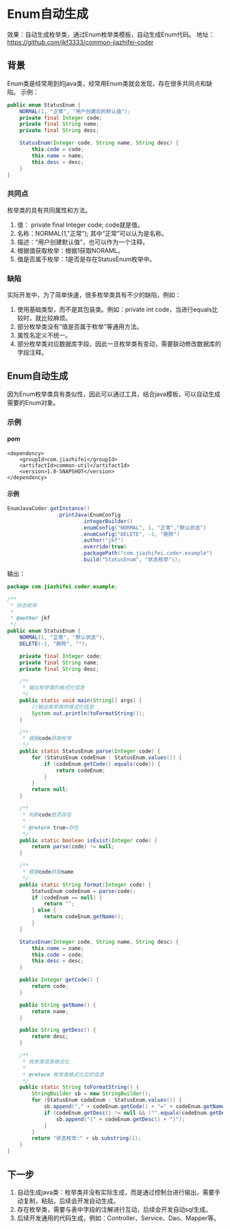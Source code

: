 

# Enum自动生成
效果：自动生成枚举类，通过Enum枚举类模板，自动生成Enum代码。
地址：https://github.com/jkf3333/common-jiazhifei-coder
## 背景
Enum类是经常用到的java类，经常用Enum类就会发现，存在很多共同点和缺陷。
示例：

```java
public enum StatusEnum {
    NORMAL(1, "正常", "用户创建后的默认值");
    private final Integer code;
    private final String name;
    private final String desc;

    StatusEnum(Integer code, String name, String desc) {
        this.code = code;
        this.name = name;
        this.desc = desc;
    }
}
```
### 共同点
枚举类的具有共同属性和方法。
1. 值： private final Integer code; code就是值。
2. 名称：NORMAL(1,"正常"); 其中“正常”可以认为是名称。
3. 描述：“用户创建默认值”，也可以作为一个注释。
4. 根据值获取枚举：根据1获取NORAML。
5. 值是否属于枚举：1是否是存在StatusEnum枚举中。

### 缺陷
实际开发中，为了简单快速，很多枚举类具有不少的缺陷，例如：
 1. 使用基础类型，而不是其包装类。例如：private int code，当进行equals比较时，就比较麻烦。
 2. 部分枚举类没有“值是否属于枚举”等通用方法。
 3. 属性名定义不统一。
 4. 部分枚举类对应数据库字段，因此一旦枚举类有变动，需要联动修改数据库的字段注释。
 
## Enum自动生成
因为Enum枚举类具有类似性，因此可以通过工具，结合java模板，可以自动生成需要的Enum对象。
### 示例
#### pom

```
<dependency>
  	<groupId>com.jiazhifei</groupId>
    <artifactId>common-util</artifactId>
    <version>1.0-SNAPSHOT</version>
</dependency>
```

#### 示例
```java
EnumJavaCoder.getInstance()
                .printJava(EnumConfig
                        .integerBuilder()
                        .enumConfig("NORMAL", 1, "正常","默认状态")
                        .enumConfig("DELETE", -1, "删除")
                        .author("jkf")
                        .override(true)
                        .packagePath("com.jiazhifei.coder.example")
                        .build("StatusEnum", "状态枚举"));
```
输出：

```java
package com.jiazhifei.coder.example;

/**
 * 状态枚举
 *
 * @author jkf
 */
public enum StatusEnum {
    NORMAL(1, "正常", "默认状态"),
    DELETE(-1, "删除", "");

    private final Integer code;
    private final String name;
    private final String desc;

    /**
     * 输出枚举类的格式化信息
     */
    public static void main(String[] args) {
        //输出枚举类的格式化信息
        System.out.println(toFormatString());
    }

    /**
     * 根据code获取枚举
     */
    public static StatusEnum parse(Integer code) {
        for (StatusEnum codeEnum : StatusEnum.values()) {
            if (codeEnum.getCode().equals(code)) {
                return codeEnum;
            }
        }
        return null;
    }

    /**
     * 判断code是否存在
     *
     * @return true=存在
     */
    public static boolean isExist(Integer code) {
        return parse(code) != null;
    }

    /**
     * 根据code获取name
     */
    public static String format(Integer code) {
        StatusEnum codeEnum = parse(code);
        if (codeEnum == null) {
            return "";
        } else {
            return codeEnum.getName();
        }
    }

    StatusEnum(Integer code, String name, String desc) {
        this.name = name;
        this.code = code;
        this.desc = desc;
    }

    public Integer getCode() {
        return code;
    }

    public String getName() {
        return name;
    }

    public String getDesc() {
        return desc;
    }

    /**
     * 枚举类信息格式化
     *
     * @return 枚举类格式化后的信息
     */
    public static String toFormatString() {
        StringBuilder sb = new StringBuilder();
        for (StatusEnum codeEnum : StatusEnum.values()) {
            sb.append("," + codeEnum.getCode() + "=" + codeEnum.getName());
            if (codeEnum.getDesc() != null && !"".equals(codeEnum.getDesc())) {
                sb.append("(" + codeEnum.getDesc() + ")");
            }
        }
        return "状态枚举:" + sb.substring(1);
    }
}

```

## 下一步
1. 自动生成java类：枚举类并没有实际生成，而是通过控制台进行输出，需要手动复制，粘贴，后续会开发自动生成。
2. 存在枚举类，需要与表中字段的注解进行互动，后续会开发自动sql生成。
3. 后续开发通用的代码生成，例如：Controller、Service、Dao、Mapper等。
